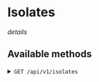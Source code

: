 # Isolates

*details*

## Available methods

<details>
<summary><code>GET /api/v1/isolates</code></summary>

`RESULT`
```
[
    
]
```
</details>